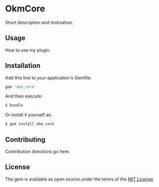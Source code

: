 # OkmCore
Short description and motivation.

## Usage
How to use my plugin.

## Installation
Add this line to your application's Gemfile:

```ruby
gem 'okm_core'
```

And then execute:
```bash
$ bundle
```

Or install it yourself as:
```bash
$ gem install okm_core
```

## Contributing
Contribution directions go here.

## License
The gem is available as open source under the terms of the [MIT License](http://opensource.org/licenses/MIT).
